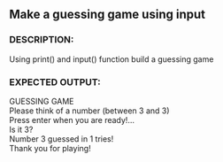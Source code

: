 ## **Make a guessing game using input** 

### **DESCRIPTION**: 
Using print() and  input() function build a guessing game 

### **EXPECTED OUTPUT:** <br>
GUESSING GAME<br>
Please think of a number (between 3 and 3) <br>
Press enter when you are ready!... <br>
Is it 3?  <br>
Number 3 guessed in 1 tries! <br>
Thank you for playing! <br>
